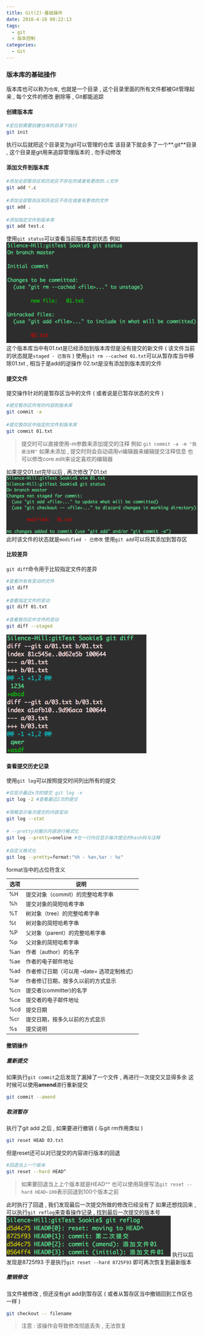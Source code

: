 ```yaml
---
title: Git(2)-基础操作
date: 2018-4-18 08:22:13
tags: 
  - git
  - 版本控制
categories: 
  - Git
---
```



### 版本库的基础操作

版本库也可以称为`仓库`, 也就是一个目录 , 这个目录里面的所有文件都被Git管理起来 , 每个文件的修改 删除等 , Git都能追踪
<!-- more -->
#### 创建版本库
```bash
#定位到需要创建仓库的目录下执行
git init
```
执行以后就把这个目录变为git可以管理的仓库
该目录下就会多了一个**.git**目录 , 这个目录是git用来追踪管理版本的 , 勿手动修改

#### 添加文件到版本库
```bash
#添加全部暂存区和历史区不存在的或者有更改的.c文件
git add *.c

#添加全部暂存区和历史区不存在或者有更改的文件
git add .

#添加指定文件到版本库
git add test.c
```
使用`git status`可以查看当前版本库的状态
例如
![git status](/images/git/git_status.png)
这个版本库当中有01.txt是已经添加到版本库但是没有提交的新文件 ( 该文件当前的状态就是`staged - 已暂存` )
使用`git rm --cached 01.txt`可以从暂存库当中移除01.txt , 相当于是add的逆操作
02.txt是没有添加到版本库的文件

#### 提交文件
提交操作针对的是暂存区当中的文件 ( 或者说是已暂存状态的文件 )
```bash
#提交暂存区所有的内容到版本库
git commit -a

#提交暂存区中指定的文件到版本库
git commit 01.txt
```
> 提交时可以直接使用-m参数来添加提交的注释
> 例如 `git commit -a -m "我是注释"`
> 如果未添加 , 提交时则会自动调用vi编辑器来编辑提交注释信息
> 也可以修改core.edit来设定喜欢的编辑器

如果提交01.txt完毕以后 , 再次修改了01.txt
![modified](/images/git/git_modified.png)
此时该文件的状态就是`modified - 已修改`
使用`git add`可以将其添加到暂存区

#### 比较差异
`git diff`命令用于比较指定文件的差异
```bash
#查看所有有变动的文件
git diff

#查看指定文件的变动
git diff 01.txt

#查看暂存区中文件的变动
git diff --staged
```
![git diff](/images/git/git_diff.png)

#### 查看提交历史记录

使用`git log`可以按照提交时间列出所有的提交
```bash
#仅显示最近x次的提交 git log -x
git log -2 #查看最近2次的提交

#简略显示每次提交的内容变动
git log --stat

# --pretty对展示内容进行格式化
git log --pretty=oneline #在一行内仅显示每次提交的hash码与注释

#自定义格式化
git log --pretty=format:"%h - %an,%ar : %s"
```
format当中的占位符含义

| 选项 | 说明 |
|----|-----|
|%H|提交对象（commit）的完整哈希字串|
|%h|提交对象的简短哈希字串|
|%T|树对象（tree）的完整哈希字串|
|%t|树对象的简短哈希字串|
|%P|父对象（parent）的完整哈希字串|
|%p|父对象的简短哈希字串|
|%an|作者（author）的名字|
|%ae|作者的电子邮件地址|
|%ad|作者修订日期（可以用 –date= 选项定制格式）|
|%ar|作者修订日期，按多久以前的方式显示|
|%cn|提交者(committer)的名字|
|%ce|提交者的电子邮件地址|
|%cd|提交日期|
|%cr|提交日期，按多久以前的方式显示|
|%s|提交说明|

#### 撤销操作
##### 重新提交
如果执行`git commit`之后发现了漏掉了一个文件 , 再进行一次提交又显得多余
这时候可以使用**amend**进行重新提交
```bash
git commit --amend
```
##### 取消暂存
执行了git add 之后 , 如果要进行撤销
( 与git rm作用类似 )
```bash
git reset HEAD 03.txt
```
但是reset还可以对已提交的内容进行版本的回退
```bash
#回退当上一个版本
git reset --hard HEAD^
```
> 如果要回退当上上个版本就是HEAD^^
也可以使用简便写法`git reset --hard HEAD~100`表示回退到100个版本之前

此时执行了回退 , 我们发现最后一次提交所做的修改已经没有了
如果还想找回来 , 可以执行`git reflog`来查看操作记录 , 找到最后一次提交的版本号
![git reflog](/images/git/git_reflog.png)
执行以后发现是8725f93
于是执行`git reset --hard 8725F93`
即可再次恢复到最新版本

##### 撤销修改
当文件被修改 , 但还没有git add到暂存区 ( 或者从暂存区当中撤销回到工作区也一样 )
```bash
git checkout -- filename
```
> 注意 : 该操作会导致修改彻底丢失 , 无法恢复
